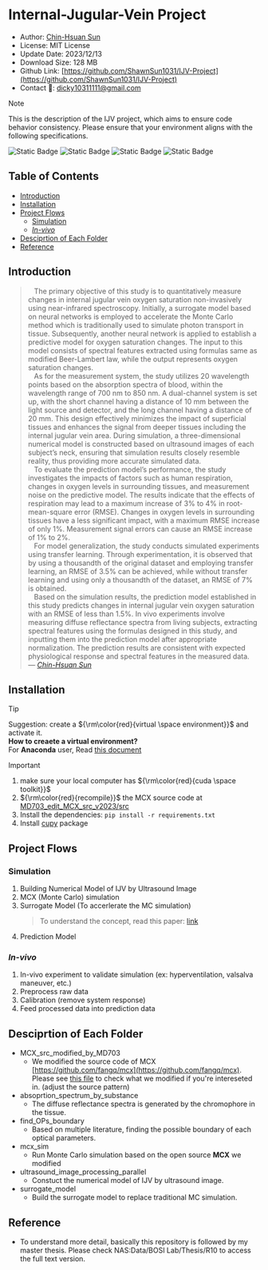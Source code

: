 Internal-Jugular-Vein Project
===
-   Author: [Chin-Hsuan Sun](https://shawnsun1031.github.io/)
-   License: MIT License
-   Update Date: 2023/12/13
-   Download Size: 128 MB
-   Github Link: [https://github.com/ShawnSun1031/IJV-Project](https://github.com/ShawnSun1031/IJV-Project)
-   Contact :email:: dicky10311111@gmail.com 

> [!NOTE] 
> This is the description of the IJV project, which aims to ensure code behavior consistency. Please ensure that your environment aligns with the following specifications.

![Static Badge](https://img.shields.io/badge/python-v3.8.0-blue)
![Static Badge](https://img.shields.io/badge/pip-v20.2.0_(python3.8)-orange)
![Static Badge](https://img.shields.io/badge/cuda-v11.7.0-green)
![Static Badge](https://img.shields.io/badge/OS-ubuntu_18.04-purple)



## Table of Contents
- [Introduction](/introduction/#introduction)
- [Installation](/introduction/#installation)
- [Project Flows](/introduction/#project-flows)
    - [Simulation](/introduction/#simulation)
    - [*In-vivo*](/introduction/#in-vivo)
- [Desciprtion of Each Folder](/introduction/#desciprtion-of-each-folder)
- [Reference](/introduction/#reference)

## Introduction
> &nbsp;&nbsp;&nbsp;The primary objective of this study is to quantitatively measure changes in internal jugular vein oxygen saturation non-invasively using near-infrared spectroscopy. Initially, a surrogate model based on neural networks is employed to accelerate the Monte Carlo method which is traditionally used to simulate photon transport in tissue. Subsequently, another neural network is applied to establish a predictive model for oxygen saturation changes. The input to this model consists of spectral features extracted using formulas same as modified Beer-Lambert law, while the output represents oxygen saturation changes.  
> &nbsp;&nbsp;&nbsp;As for the measurement system, the study utilizes 20 wavelength points based on the absorption spectra of blood, within the wavelength range of 700 nm to 850 nm. A dual-channel system is set up, with the short channel having a distance of 10 mm between the light source and detector, and the long channel having a distance of 20 mm. This design effectively minimizes the impact of superficial tissues and enhances the signal from deeper tissues including the internal jugular vein area. During simulation, a three-dimensional numerical model is constructed based on ultrasound images of each subject’s neck, ensuring
that simulation results closely resemble reality, thus providing more accurate simulated data.  
> &nbsp;&nbsp;&nbsp;To evaluate the prediction model’s performance, the study investigates the impacts of factors such as human respiration, changes in oxygen levels in surrounding tissues, and measurement noise on the predictive model. The results indicate that the effects of respiration may lead to a maximum increase of 3% to 4% in root-mean-square error (RMSE). Changes in oxygen levels in surrounding tissues have a less significant impact, with a maximum RMSE increase of only 1%. Measurement signal errors can cause an RMSE increase of 1% to 2%.  
> &nbsp;&nbsp;&nbsp;For model generalization, the study conducts simulated experiments using transfer learning. Through experimentation, it is observed that by using a thousandth of the original dataset and employing transfer learning, an RMSE of 3.5% can be achieved, while without transfer learning and using only a thousandth of the dataset, an RMSE of 7% is obtained.  
> &nbsp;&nbsp;&nbsp;Based on the simulation results, the prediction model established in this study predicts changes in internal jugular vein oxygen saturation with an RMSE of less than 1.5%. In vivo experiments involve measuring diffuse reflectance spectra from living subjects, extracting spectral features using the formulas designed in this study, and inputting them into the prediction model after appropriate normalization. The prediction results are consistent with expected physiological response and spectral features in the measured data.  
>  &mdash; <cite>[Chin-Hsuan Sun][1]</cite>  

[1]: https://shawnsun1031.github.io/

## Installation
> [!TIP]
> Suggestion: create a ${\rm\color{red}{virtual \space environment}}$ and activate it.  
> **How to creaete a virtual environment?**  
> For **Anaconda** user, Read [this document](https://hackmd.io/@aMXX54b3ToSm3kTNB_LuWQ/BJ_No2Rkp)

> [!IMPORTANT]
> 1. make sure your local computer has ${\rm\color{red}{cuda \space toolkit}}$
> 2. ${\rm\color{red}{recompile}}$ the MCX source code at [MD703_edit_MCX_src_v2023/src](https://github.com/ShawnSun1031/IJV-Project/tree/main/MD703_edit_MCX_src_v2023/src)
> 3. Install the dependencies: `pip install -r requirements.txt`
> 4. Install [cupy](https://docs.cupy.dev/en/latest/install.html) package


## Project Flows
### Simulation
1. Building Numerical Model of IJV by Ultrasound Image
2. MCX (Monte Carlo) simulation
3. Surrogate Model (To accerlerate the MC simulation)
    > To understand the concept, read this paper: [link](https://www.ncbi.nlm.nih.gov/pmc/articles/PMC5905904/)
5. Prediction Model 
### *In-vivo*
1. In-vivo experiment to validate simulation (ex: hyperventilation, valsalva maneuver, etc.)
2. Preprocess raw data
3. Calibration (remove system response)
4. Feed processed data into prediction data

## Desciprtion of Each Folder
* MCX_src_modified_by_MD703
    * We modified the source code of MCX [https://github.com/fangq/mcx](https://github.com/fangq/mcx). Please see [this file](https://hackmd.io/@73X8klpNRmSsdgJzudHbgA/SyeF6nI9P#20210409---mcx_corecu-%E4%BF%AE%E6%94%B9) to check what we modified if you're intereseted in. (adjust the source pattern)  
* absoprtion_spectrum_by_substance
    * The diffuse reflectance spectra is generated by the chromophore in the tissue.
* find_OPs_boundary
    * Based on multiple literature, finding the possible boundary of each optical parameters.
* mcx_sim
    * Run Monte Carlo simulation based on the open source **MCX** we modified
* ultrasound_image_processing_parallel
    * Constuct the numerical model of IJV by ultrasound image.
* surrogate_model
    * Build the surrogate model to replace traditional MC simulation.


## Reference
* To understand more detail, basically this repository is followed by my master thesis. Please check NAS:Data/BOSI Lab/Thesis/R10 to access the full text version.

